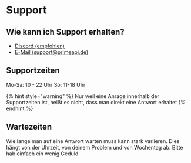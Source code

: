 # Support

## Wie kann ich Support erhalten?

* [Discord \(empfohlen\)](https://discord.primeapi.de)
* [E-Mail \(support@primeapi.de\)](mailto://support@primeapi.de)

## Supportzeiten

Mo-Sa: 10 - 22 Uhr
So: 11-18 Uhr

{% hint style="warning" %}
Nur weil eine Anrage innerhalb der Supportzeiten ist, heißt es nicht, dass man direkt eine Antwort erhaltet
{% endhint %}

## Wartezeiten

Wie lange man auf eine Antwort warten muss kann stark variieren. Dies hängt von der Uhrzeit, von deinem Problem und von Wochentag ab. Bitte hab einfach ein wenig Geduld. 

